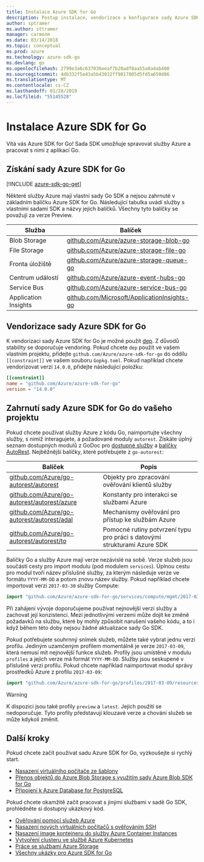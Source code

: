 ```yaml
---
title: Instalace Azure SDK for Go
description: Postup instalace, vendorizace a konfigurace sady Azure SDK for Go
author: sptramer
ms.author: sttramer
manager: carmonm
ms.date: 03/14/2018
ms.topic: conceptual
ms.prod: azure
ms.technology: azure-sdk-go
ms.devlang: go
ms.openlocfilehash: 2799e3a6c637036eeaf7b20adf8aa55a8a4ab400
ms.sourcegitcommit: 4db332f5e43a5b43032ff9017805d5fd5a650d86
ms.translationtype: MT
ms.contentlocale: cs-CZ
ms.lasthandoff: 01/28/2019
ms.locfileid: "55145528"
---
```

# <a name="install-the-azure-sdk-for-go"></a>Instalace Azure SDK for Go

Vítá vás Azure SDK for Go! Sada SDK umožňuje spravovat služby Azure a pracovat s nimi z aplikací Go.

## <a name="get-the-azure-sdk-for-go"></a>Získání sady Azure SDK for Go

[!INCLUDE [azure-sdk-go-get](includes/azure-sdk-go-get.md)]

Některé služby Azure mají vlastní sady Go SDK a nejsou zahrnuté v základním balíčku Azure SDK for Go. Následující tabulka uvádí služby s vlastními sadami SDK a názvy jejich balíčků. Všechny tyto balíčky se považují za verze Preview.

| Služba | Balíček |
|---------|---------|
| Blob Storage | [github.com/Azure/azure-storage-blob-go](https://github.com/Azure/azure-storage-blob-go) |
| File Storage | [github.com/Azure/azure-storage-file-go](https://github.com/Azure/azure-storage-file-go) |
| Fronta úložiště | [github.com/Azure/azure-storage-queue-go](https://github.com/Azure/azure-storage-queue-go) |
| Centrum událostí | [github.com/Azure/azure-event-hubs-go](https://github.com/Azure/azure-event-hubs-go) |
| Service Bus | [github.com/Azure/azure-service-bus-go](https://github.com/Azure/azure-service-bus-go) |
| Application Insights | [github.com/Microsoft/ApplicationInsights-go](https://github.com/Microsoft/ApplicationInsights-go) |

## <a name="vendor-the-azure-sdk-for-go"></a>Vendorizace sady Azure SDK for Go

K vendorizaci sady Azure SDK for Go je možné použít [dep](https://github.com/golang/dep). Z důvodů stability se doporučuje vendoring. Pokud chcete `dep` použít ve vašem vlastním projektu, přidejte `github.com/Azure/azure-sdk-for-go` do oddílu `[[constraint]]` ve vašem souboru `Gopkg.toml`. Pokud například chcete vendorizovat verzi `14.0.0`, přidejte následující položku:

```toml
[[constraint]]
name = "github.com/Azure/azure-sdk-for-go"
version = "14.0.0"
```

## <a name="include-the-azure-sdk-for-go-in-your-project"></a>Zahrnutí sady Azure SDK for Go do vašeho projektu

Pokud chcete používat služby Azure z kódu Go, naimportujte všechny služby, s nimiž interagujete, a požadované moduly `autorest`.
Získáte úplný seznam dostupných modulů z GoDoc pro [dostupné služby](https://godoc.org/github.com/Azure/azure-sdk-for-go) a [balíčky AutoRest](https://godoc.org/github.com/Azure/go-autorest). Nejběžnější balíčky, které potřebujete z `go-autorest`:

| Balíček | Popis |
|---------|-------------|
| [github.com/Azure/go-autorest/autorest][autorest] | Objekty pro zpracování ověřování klientů služby |
| [github.com/Azure/go-autorest/autorest/azure][autorest/azure] | Konstanty pro interakci se službami Azure |
| [github.com/Azure/go-autorest/autorest/adal][autorest/adal] | Mechanismy ověřování pro přístup ke službám Azure |
| [github.com/Azure/go-autorest/autorest/to][autorest/to] | Pomocné rutiny potvrzení typu pro práci s datovými strukturami Azure SDK |

[autorest]: https://godoc.org/github.com/Azure/go-autorest/autorest
[autorest/azure]: https://godoc.org/github.com/Azure/go-autorest/autorest/azure
[autorest/adal]: https://godoc.org/github.com/Azure/go-autorest/autorest/adal
[autorest/to]: https://godoc.org/github.com/Azure/go-autorest/autorest/to

Balíčky Go a služby Azure mají verze nezávislé na sobě. Verze služeb jsou součástí cesty pro import modulu (pod modulem `services`). Úplnou cestu pro modul tvoří název příslušné služby, za kterým následuje verze ve formátu `YYYY-MM-DD` a potom znovu název služby. Pokud například chcete importovat verzi `2017-03-30` služby Compute:

```go
import "github.com/Azure/azure-sdk-for-go/services/compute/mgmt/2017-03-30/compute"
```

Při zahájení vývoje doporučujeme používat nejnovější verzi služby a zachovat její konzistenci.
Mezi jednotlivými verzemi může dojít ke změně požadavků na službu, které by mohly způsobit narušení vašeho kódu, a to i když během této doby nejsou žádné aktualizace sady Go SDK.

Pokud potřebujete souhrnný snímek služeb, můžete také vybrat jednu verzi profilu. Jediným uzamčeným profilem momentálně je verze `2017-03-09`, která nemusí mít nejnovější funkce služeb. Profily jsou umístěné v modulu `profiles` a jejich verze má formát `YYYY-MM-DD`. Služby jsou seskupené v příslušné verzi profilu. Pokud chcete například naimportovat modul správy prostředků Azure z profilu `2017-03-09`:

```go
import "github.com/Azure/azure-sdk-for-go/profiles/2017-03-09/resources/mgmt/resources"
```

> [!WARNING]
> K dispozici jsou také profily `preview` a `latest`. Jejich použití se nedoporučuje. Tyto profily představují klouzavé verze a chování služeb se může kdykoli změnit.

## <a name="next-steps"></a>Další kroky

Pokud chcete začít používat sadu Azure SDK for Go, vyzkoušejte si rychlý start.

* [Nasazení virtuálního počítače ze šablony](azure-sdk-go-qs-vm.md)
* [Přenos objektů do Azure Blob Storage s využitím sady Azure Blob SDK for Go](/azure/storage/blobs/storage-quickstart-blobs-go?toc=%2fgo%2fazure%2ftoc.json)
* [Připojení k Azure Database for PostgreSQL](/azure/postgresql/connect-go?toc=%2fgo%2fazure%2ftoc.json)

Pokud chcete okamžitě začít pracovat s jinými službami v sadě Go SDK, prohlédněte si dostupný ukázkový kód.

* [Ověřování pomocí služeb Azure](https://github.com/Azure-Samples/azure-sdk-for-go-samples/tree/master/internal/iam)
* [Nasazení nových virtuálních počítačů s ověřováním SSH](https://github.com/Azure-Samples/azure-sdk-for-go-samples/tree/master/compute)
* [Nasazení image kontejneru do služby Azure Container Instances](https://github.com/Azure-Samples/azure-sdk-for-go-samples/tree/master/compute)
* [Vytvoření clusteru ve službě Azure Kubernetes](https://github.com/Azure-Samples/azure-sdk-for-go-samples/blob/master/compute)
* [Práce se službami Azure Storage](https://github.com/Azure-Samples/azure-sdk-for-go-samples/tree/master/storage)
* [Všechny ukázky pro Azure SDK for Go](https://github.com/azure-samples/azure-sdk-for-go-samples)
